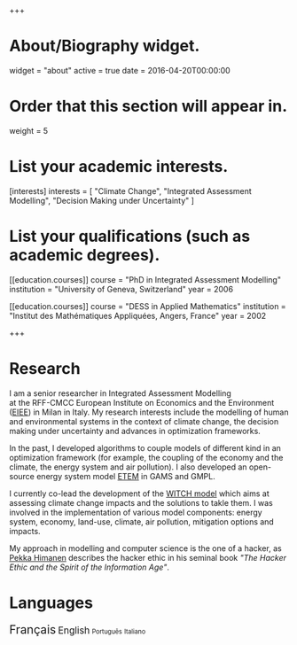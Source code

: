 +++
# About/Biography widget.
widget = "about"
active = true
date = 2016-04-20T00:00:00

# Order that this section will appear in.
weight = 5

# List your academic interests.
[interests]
  interests = [
    "Climate Change",
    "Integrated Assessment Modelling",
    "Decision Making under Uncertainty"
  ]

# List your qualifications (such as academic degrees).
[[education.courses]]
  course = "PhD in Integrated Assessment Modelling"
  institution = "University of Geneva, Switzerland"
  year = 2006

[[education.courses]]
  course = "DESS in Applied Mathematics"
  institution = "Institut des Mathématiques Appliquées, Angers, France"
  year = 2002
 
+++

# Research

I am a senior researcher in Integrated Assessment Modelling  
at the RFF-CMCC European Institute on Economics and the Environment ([EIEE](https://www.eiee.org/))
in Milan in Italy.
My research interests include the modelling of human and environmental systems in the context of climate change, the decision making under uncertainty and advances in optimization frameworks.

In the past, I developed algorithms to couple models of different kind 
in an optimization framework
(for example, the coupling of the economy and the climate, the energy system and air pollution). I also developed an open-source energy system model [ETEM](https://github.com/lolow/leaqweb/blob/master/lib/etem/etem.gms.template) in GAMS and GMPL.

I currently co-lead the development of the [WITCH model](http://www.witchmodel.org) which aims at assessing climate change impacts and the solutions to takle them.
I was involved in the implementation of various model components: energy system, economy, land-use, climate, air pollution, mitigation options and impacts.

My approach in modelling and computer science is the one of a hacker, as [Pekka Himanen](http://pekkahimanen.net) describes the hacker ethic in his seminal book _"The Hacker Ethic and the Spirit of the Information Age"_.

# Languages

<span style="font-size: 1.5em;">Français</span>
<span style="font-size: 1.2em;">English</span>
<span style="font-size: 0.8em;">Português</span>
<span style="font-size: 0.8em;">Italiano</span>    
